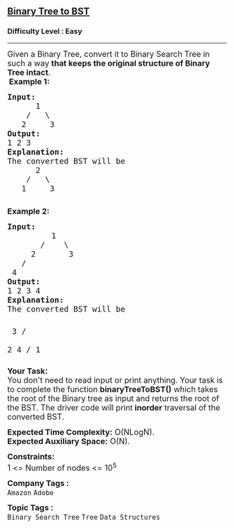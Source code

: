 <h2><a href="https://practice.geeksforgeeks.org/problems/binary-tree-to-bst/1?page=1&difficulty[]=0&category[]=Binary%20Search%20Tree&sortBy=submissions">Binary Tree to BST</a></h2><h3>Difficulty Level : Easy</h3><hr><div class="problems_problem_content__Xm_eO"><p><span style="font-size: 18px;">Given a Binary Tree, convert it to Binary Search Tree in such a way <strong>that keeps the original structure of Binary Tree intact</strong>.</span><br>&nbsp;<span style="font-size: 18px;"><strong>Example 1:</strong></span></p>
<pre><span style="font-size: 18px;"><strong>Input:
&nbsp;     </strong>1
&nbsp;   /   \
<strong>   </strong>2     3<strong>
Output: <br></strong>1 2 3<br><strong>Explanation:</strong><br>The converted BST will be <br>      2<br>    /   \<br>   1     3</span></pre>
<p><br><span style="font-size: 18px;"><strong>Example 2:</strong></span></p>
<pre><span style="font-size: 18px;"><strong>Input:
</strong>    </span>   <span style="font-size: 18px;">   1
       /    \
     2       3
   /        
 4       </span><span style="font-size: 18px;"><strong>
Output: <br></strong>1 2 3 4<strong>
Explanation:
</strong>The converted BST will be</span>

<span style="font-size: 18px;">        3
      /   \
    2     4
  /
 1</span>
</pre>
<p><span style="font-size: 18px;"><strong>Your Task:</strong><br>You don't need to read input or print anything. Your task is to complete the function <strong>binaryTreeToBST()</strong>&nbsp;which takes the root of the Binary tree as input and returns the root of the BST. The driver code will print<strong> inorder</strong> traversal of the converted BST.</span></p>
<p><span style="font-size: 18px;"><strong>Expected Time Complexity:</strong>&nbsp;O(NLogN).<br><strong>Expected Auxiliary Space:</strong>&nbsp;O(N).</span></p>
<p><span style="font-size: 18px;"><strong>Constraints:</strong><br>1 &lt;= Number of nodes &lt;= 10<sup>5</sup></span></p></div><p><span style=font-size:18px><strong>Company Tags : </strong><br><code>Amazon</code>&nbsp;<code>Adobe</code>&nbsp;<br><p><span style=font-size:18px><strong>Topic Tags : </strong><br><code>Binary Search Tree</code>&nbsp;<code>Tree</code>&nbsp;<code>Data Structures</code>&nbsp;